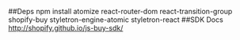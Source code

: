 ##Deps
npm install atomize react-router-dom react-transition-group shopify-buy styletron-engine-atomic styletron-react
##SDK Docs
http://shopify.github.io/js-buy-sdk/ 

